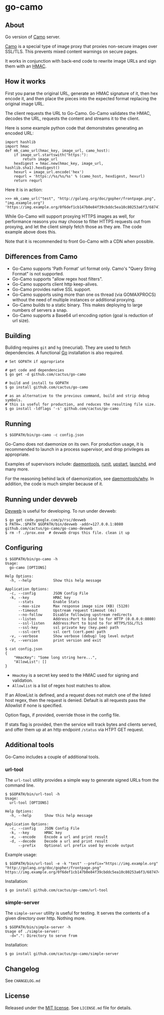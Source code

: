 go-camo
=======

## About

Go version of [Camo][1] server.

[Camo][1] is a special type of image proxy that proxies non-secure images over
SSL/TLS. This prevents mixed content warnings on secure pages.

It works in conjunction with back-end code to rewrite image URLs and sign them
with an [HMAC][4].

## How it works

First you parse the original URL, generate an HMAC signature of it, then hex
encode it, and then place the pieces into the expected format replacing the
original image URL.

The client requests the URL to Go-Camo. Go-Camo validates the HMAC, decodes the
URL, requests the content and streams it to the client.

Here is some example python code that demonstrates generating an encoded URL:

    import hashlib
    import hmac
    def mk_camo_url(hmac_key, image_url, camo_host):
        if image_url.startswith("https:"):
            return image_url
        hexdigest = hmac.new(hmac_key, image_url, hashlib.sha1).hexdigest()
        hexurl = image_url.encode('hex')
        requrl = 'https://%s/%s/%s' % (camo_host, hexdigest, hexurl)
        return requrl

Here it is in action:

    >>> mk_camo_url("test", "http://golang.org/doc/gopher/frontpage.png", "img.example.org")
    'https://img.example.org/0f6def1cb147b0e84f39cbddc5ea10c80253a6f3/687474703a2f2f676f6c616e672e6f72672f646f632f676f706865722f66726f6e74706167652e706e67'

While Go-Camo will support proxying HTTPS images as well, for performance
reasons you may choose to filter HTTPS requests out from proxying, and let the
client simply fetch those as they are. The code example above does this.

Note that it is recommended to front Go-Camo with a CDN when possible.

## Differences from Camo

*   Go-Camo supports 'Path Format' url format only. Camo's "Query
    String Format" is not supported.
*   Go-Camo supports "allow regex host filters".
*   Go-Camo supports client http keep-alives.
*   Go-Camo provides native SSL support.
*   Go-Camo supports using more than one os thread (via GOMAXPROCS) without the
    need of multiple instances or additional proxying.
*   Go-Camo builds to a static binary. This makes deploying to large numbers
    of servers a snap.
*   Go-Camo supports a Base64 url encoding option (goal is reduction of url
    size).

## Building

Building requires `git` and `hg` (mecurial). They are used to fetch
dependencies. A functional [Go][3] installation is also required.

    # Set GOPATH if appropriate

    # get code and dependencies
    $ go get -d github.com/cactus/go-camo

    # build and install to GOPATH
    $ go install github.com/cactus/go-camo

    # as an alternative to the previous command, build and strip debug symbols.
    # this is useful for production, and reduces the resulting file size.
    $ go install -ldflags '-s' github.com/cactus/go-camo


## Running

    $ $GOPATH/bin/go-camo -c config.json

Go-Camo does not daemonize on its own. For production usage, it is recommended
to launch in a process supervisor, and drop privileges as appropriate.

Examples of supervisors include: [daemontools][5], [runit][6], [upstart][7],
[launchd][8], and many more.

For the reasoning behind lack of daemonization, see [daemontools/why][9]. In
addition, the code is much simpler because of it.

## Running under devweb

[Devweb][2] is useful for developing. To run under devweb:

    $ go get code.google.com/p/rsc/devweb
    $ PATH=.:$PATH $GOPATH/bin/devweb -addr=127.0.0.1:8080 github.com/cactus/go-camo/go-camo-devweb
    $ rm -f ./prox.exe  # devweb drops this file. clean it up

## Configuring

    $ $GOPATH/bin/go-camo -h
    Usage:
      go-camo [OPTIONS]

    Help Options:
      -h, --help          Show this help message

    Application Options:
      -c, --config        JSON Config File
      -k, --key           HMAC key
          --stats         Enable Stats
          --max-size      Max response image size (KB) (5120)
          --timeout       Upstream request timeout (4s)
          --no-follow     Disable following upstream redirects
          --listen        Address:Port to bind to for HTTP (0.0.0.0:8080)
          --ssl-listen    Address:Port to bind to for HTTPS/SSL/TLS
          --ssl-key       ssl private key (key.pem) path
          --ssl-cert      ssl cert (cert.pem) path
      -v, --verbose       Show verbose (debug) log level output
      -V, --version       print version and exit

    $ cat config.json
    {
        "HmacKey": "Some long string here...",
        "AllowList": []
    }

*   `HmacKey` is a secret key seed to the HMAC used for signing and
    validation.
*   `Allowlist` is a list of regex host matches to allow.

If an AllowList is defined, and a request does not match one of the listed host
regex, then the request is denied. Default is all requests pass the Allowlist
if none is specified.

Option flags, if provided, override those in the config file.

If stats flag is provided, then the service will track bytes and clients
served, and offer them up at an http endpoint `/status` via HTPT GET request.

## Additional tools

Go-Camo includes a couple of additional tools.

### url-tool

The `url-tool` utility provides a simple way to generate signed URLs from the command line.

    $ $GOPATH/bin/url-tool -h
    Usage:
      url-tool [OPTIONS]

    Help Options:
      -h, --help      Show this help message

    Application Options:
      -c, --config    JSON Config File
      -k, --key       HMAC key
      -e, --encode    Encode a url and print result
      -d, --decode    Decode a url and print result
          --prefix    Optional url prefix used by encode output

Example usage:

    $ $GOPATH/bin/url-tool -e -k "test" --prefix="https://img.example.org" "http://golang.org/doc/gopher/frontpage.png"
    https://img.example.org/0f6def1cb147b0e84f39cbddc5ea10c80253a6f3/687474703a2f2f676f6c616e672e6f72672f646f632f676f706865722f66726f6e74706167652e706e67 

Installation:

    $ go install github.com/cactus/go-camo/url-tool

### simple-server

The `simple-server` utility is useful for testing. It serves the contents of a
given directory over http. Nothing more.

    $ $GOPATH/bin/simple-server -h
    Usage of ./simple-server:
      -d=".": Directory to serve from

Installation:

    $ go install github.com/cactus/go-camo/simple-server

## Changelog

See `CHANGELOG.md`

## License

Released under the [MIT
license](http://www.opensource.org/licenses/mit-license.php). See `LICENSE.md`
file for details.

[1]: https://github.com/atmos/camo
[2]: http://code.google.com/p/rsc/source/browse/devweb
[3]: http://golang.org/doc/install
[4]: http://en.wikipedia.org/wiki/HMAC
[5]: http://cr.yp.to/daemontools.html
[6]: http://smarden.org/runit/
[7]: http://upstart.ubuntu.com/
[8]: http://launchd.macosforge.org/
[9]: http://cr.yp.to/daemontools/faq/create.html#why
